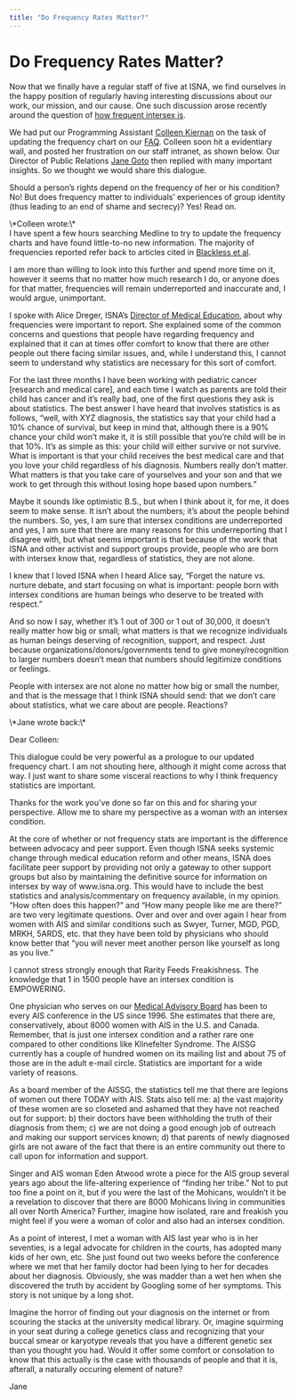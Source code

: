 ```yaml
---
title: "Do Frequency Rates Matter?"
---
```


# Do Frequency Rates Matter?

<p>Now that we finally have a regular staff of five at <span class="caps">ISNA</span>, we find ourselves in the happy position of regularly having interesting discussions about our work, our mission, and our cause. One such discussion arose recently around the question of <a href="/faq/frequency">how frequent intersex is</a>.  </p>

<p>We had put our Programming Assistant <a href="/about/kiernan">Colleen Kiernan</a> on the task of updating the frequency chart on our <a href="/faq/"><span class="caps">FAQ</span></a>. Colleen soon hit a evidentiary wall, and posted her frustration on our staff intranet, as shown below. Our Director of Public Relations <a href="/about/goto">Jane Goto</a> then replied with many important insights. So we thought we would share this dialogue.  </p>

<p>Should a person’s rights depend on the frequency of her or his condition? No! But does frequency matter to individuals’ experiences of group identity (thus leading to an end of shame and secrecy)? Yes! Read on.  </p>

<p>\*Colleen wrote:\*  <br />
I have spent a few hours searching Medline to try to update the frequency charts and have found little-to-no new information. The majority of frequencies reported refer back to articles cited in <a href="http://bms.brown.edu/faculty/f/afs/dimorphic.pdf">Blackless et al</a>.  </p>

<p>I am more than willing to look into this further and spend more time on it, however it seems that no matter how much research I do, or anyone does for that matter, frequencies will remain underreported and inaccurate and, I would argue, unimportant.  </p>

<p>I spoke with Alice Dreger, <span class="caps">ISNA</span>’s <a href="/about/dreger">Director of Medical Education</a>, about why frequencies were important to report. She explained some of the common concerns and questions that people have regarding frequency and explained that it can at times offer comfort to know that there are other people out there facing similar issues, and, while I understand this, I cannot seem to understand why statistics are necessary for this sort of comfort.  </p>

<p>For the last three months I have been working with pediatric cancer [research and medical care], and each time I watch as parents are told their child has cancer and it’s really bad, one of the first questions they ask is about statistics. The best answer I have heard that involves statistics is as follows, “well, with <span class="caps">XYZ</span> diagnosis, the statistics say that your child had a 10% chance of survival, but keep in mind that, although there is a 90% chance your child won’t make it, it is still possible that you’re child will be in that 10%. It’s as simple as this: your child will either survive or not survive. What is important is that your child receives the best medical care and that you love your child regardless of his diagnosis. Numbers really don’t matter. What matters is that you take care of yourselves and your son and that we work to get through this without losing hope based upon numbers.”  </p>

<p>Maybe it sounds like optimistic B.S., but when I think about it, for me, it does seem to make sense. It isn’t about the numbers; it’s about the people behind the numbers. So, yes, I am sure that intersex conditions are underreported and yes, I am sure that there are many reasons for this underreporting that I disagree with, but what seems important is that because of the work that <span class="caps">ISNA</span> and other activist and support groups provide, people who are born with intersex know that, regardless of statistics, they are not alone.  </p>

<p>I knew that I loved <span class="caps">ISNA</span> when I heard Alice say, “Forget the nature vs. nurture debate, and start focusing on what is important: people born with intersex conditions are human beings who deserve to be treated with respect.&#8221;  </p>

<p>And so now I say, whether it&#8217;s 1 out of 300 or 1 out of 30,000, it doesn’t really matter how big or small; what matters is that we recognize individuals as human beings deserving of recognition, support, and respect. Just because organizations/donors/governments tend to give money/recognition to larger numbers doesn’t mean that numbers should legitimize conditions or feelings.  </p>

<p>People with intersex are not alone no matter how big or small the number, and that is the message that I think <span class="caps">ISNA</span> should send: that we don’t care about statistics, what we care about are people. Reactions?  </p>

<p>\*Jane wrote back:\*  </p>

<p>Dear Colleen:  </p>

<p>This dialogue could be very powerful as a prologue to our updated frequency chart. I am not shouting here, although it might come across that way. I just want to share some visceral reactions to why I think frequency statistics are important.  </p>

<p>Thanks for the work you’ve done so far on this and for sharing your perspective. Allow me to share my perspective as a woman with an intersex condition.  </p>

<p>At the core of whether or not frequency stats are important is the difference between advocacy and peer support. Even though <span class="caps">ISNA</span> seeks systemic change through medical education reform and other means, <span class="caps">ISNA</span> does facilitate peer support by providing not only a gateway to other support groups but also by maintaining the definitive source for information on intersex by way of www.isna.org. This would have to include the best statistics and analysis/commentary on frequency available, in my opinion. “How often does this happen?” and “How many people like me are there?” are two very legitimate questions. Over and over and over again I hear from women with <span class="caps">AIS</span> and similar conditions such as Swyer, Turner, <span class="caps">MGD</span>, <span class="caps">PGD</span>, <span class="caps">MRKH</span>, 5ARDS, etc. that they have been told by physicians who should know better that “you will never meet another person like yourself as long as you live.”  </p>

<p>I cannot stress strongly enough that Rarity Feeds Freakishness. The knowledge that 1 in 1500 people have an intersex condition is <span class="caps">EMPOWERING</span>.  </p>

<p>One physician who serves on our <a href="/about/medicalboard/">Medical Advisory Board</a> has been to every <span class="caps">AIS</span> conference in the US since 1996. She estimates that there are, conservatively, about 8000 women with <span class="caps">AIS</span> in the U.S. and Canada. Remember, that is just one intersex condition and a rather rare one compared to other conditions like Klinefelter Syndrome. The <span class="caps">AISSG</span> currently has a couple of hundred women on its mailing list and about 75 of those are in the adult e-mail circle. Statistics are important for a wide variety of reasons.  </p>

<p>As a board member of the <span class="caps">AISSG</span>, the statistics tell me that there are legions of women out there <span class="caps">TODAY</span> with <span class="caps">AIS</span>. Stats also tell me: a) the vast majority of these women are so closeted and ashamed that they have not reached out for support: b) their doctors have been withholding the truth of their diagnosis from them; c) we are not doing a good enough job of outreach and making our support services known; d) that parents of newly diagnosed girls are not aware of the fact that there is an entire community out there to call upon for information and support.  </p>

<p>Singer and <span class="caps">AIS</span> woman Eden Atwood wrote a piece for the <span class="caps">AIS</span> group several years ago about the life-altering experience of “finding her tribe.” Not to put too fine a point on it, but if you were the last of the Mohicans, wouldn’t it be a revelation to discover that there are 8000 Mohicans living in communities all over North America? Further, imagine how isolated, rare and freakish you might feel if you were a woman of color and also had an intersex condition.  </p>

<p>As a point of interest, I met a woman with <span class="caps">AIS</span> last year who is in her seventies, is a legal advocate for children in the courts, has adopted many kids of her own, etc. She just found out two weeks before the conference where we met that her family doctor had been lying to her for decades about her diagnosis. Obviously, she was madder than a wet hen when she discovered the truth by accident by Googling some of her symptoms. This story is not unique by a long shot.  </p>

<p>Imagine the horror of finding out your diagnosis on the internet or from scouring the stacks at the university medical library. Or, imagine squirming in your seat during a college genetics class and recognizing that your buccal smear or karyotype reveals that you have a different genetic sex than you thought you had. Would it offer some comfort or consolation to know that this actually is the case with thousands of people and that it is, afterall, a naturally occuring element of nature?  </p>

<p>Jane</p>
